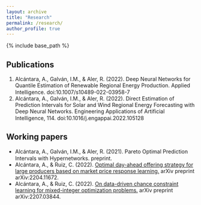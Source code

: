```yaml
---
layout: archive
title: "Research"
permalink: /research/
author_profile: true
---
```


{% include base_path %}

## Publications

1. Alcántara, A., Galván, I.M., & Aler, R. (2022). Deep Neural Networks for Quantile Estimation of Renewable Regional Energy Production. Applied Intelligence. doi:10.1007/s10489-022-03958-7 [<img src="https://raw.githubusercontent.com/FortAwesome/Font-Awesome/6.x/svgs/solid/book.svg" width="15" height="15">](https://doi.org/10.1007/s10489-022-03958-7) [<img src="https://raw.githubusercontent.com/FortAwesome/Font-Awesome/6.x/svgs/solid/file-pdf.svg" width="15" height="15">](https://github.com/antonioalcantaramata/antonioalcantaramata.github.io/raw/master/files/papers/dnn-quantile.pdf)
2. Alcántara, A., Galván, I.M., & Aler, R. (2022). Direct Estimation of Prediction Intervals for Solar and Wind Regional Energy Forecasting with Deep Neural Networks. Engineering Applications of Artificial Intelligence, 114. doi:10.1016/j.engappai.2022.105128 [<img src="https://raw.githubusercontent.com/FortAwesome/Font-Awesome/6.x/svgs/solid/book.svg" width="15" height="15">](https://doi.org/10.1016/j.engappai.2022.105128) [<img src="https://raw.githubusercontent.com/FortAwesome/Font-Awesome/6.x/svgs/solid/file-pdf.svg" width="15" height="15">](https://github.com/antonioalcantaramata/antonioalcantaramata.github.io/raw/master/files/papers/direct-pi-nn.pdf) [<img src="https://raw.githubusercontent.com/FortAwesome/Font-Awesome/6.x/svgs/brands/github.svg" width="15" height="15">](https://github.com/antonioalcantaramata/POPI-HN)

## Working papers

 * Alcántara, A., Galván, I.M., & Aler, R. (2021). Pareto Optimal Prediction Intervals with Hypernetworks. preprint. [<img src="https://raw.githubusercontent.com/FortAwesome/Font-Awesome/6.x/svgs/brands/github.svg" width="15" height="15">](https://github.com/antonioalcantaramata/POPI-HN)
 * Alcántara, A., & Ruiz, C. (2022). [Optimal day-ahead offering strategy for large producers based on market price response learning.](https://arxiv.org/abs/2204.11672) arXiv preprint arXiv:2204.11672.
 * Alcántara, A., & Ruiz, C. (2022). [On data-driven chance constraint learning for mixed-integer optimization problems.](https://arxiv.org/abs/2207.03844) arXiv preprint arXiv:2207.03844.

